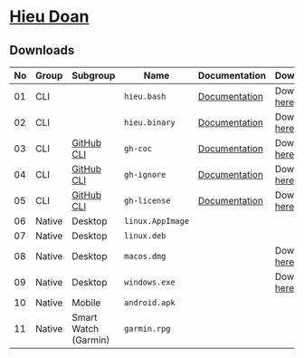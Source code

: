# [Hieu Doan](https://hieudoanm.github.io)

## Downloads

| No  | Group  | Subgroup                       | Name             | Documentation                                                             | Download                                                                                |
| --- | ------ | ------------------------------ | ---------------- | ------------------------------------------------------------------------- | --------------------------------------------------------------------------------------- |
| 01  | CLI    |                                | `hieu.bash`      | [Documentation](./packages/cli/bash/README.md)                            | Download [here](./packages/cli/bash/dist/hieu.bash)                                     |
| 02  | CLI    |                                | `hieu.binary`    | [Documentation](./packages/cli/go/cobra/README.md)                        | Download [here](./packages/cli/go/cobra/bin/hieu)                                       |
| 03  | CLI    | [GitHub CLI][gh-cli-extension] | `gh-coc`         | [Documentation](./packages/cli/go/github/extensions/gh-coc/README.md)     | Download [here](./packages/cli/go/github/extensions/gh-coc/bin/gh-coc)                  |
| 04  | CLI    | [GitHub CLI][gh-cli-extension] | `gh-ignore`      | [Documentation](./packages/cli/go/github/extensions/gh-ignore/README.md)  | Download [here](./packages/cli/go/github/extensions/gh-ignore/bin/gh-ignore)            |
| 05  | CLI    | [GitHub CLI][gh-cli-extension] | `gh-license`     | [Documentation](./packages/cli/go/github/extensions/gh-license/README.md) | Download [here](./packages/cli/go/github/extensions/gh-license/bin/gh-license)          |
| 06  | Native | Desktop                        | `linux.AppImage` |                                                                           |                                                                                         |
| 07  | Native | Desktop                        | `linux.deb`      |                                                                           |                                                                                         |
| 08  | Native | Desktop                        | `macos.dmg`      |                                                                           | Download [here](./packages/frontend/web/src-tauri/dist/dmg/nothing_0.0.1_aarch64.dmg)   |
| 09  | Native | Desktop                        | `windows.exe`    |                                                                           | Download [here](./packages/frontend/web/src-tauri/dist/exe/nothing_0.0.1_x64-setup.exe) |
| 10  | Native | Mobile                         | `android.apk`    |                                                                           |                                                                                         |
| 11  | Native | Smart Watch (Garmin)           | `garmin.rpg`     |                                                                           |                                                                                         |

[gh-cli-extension]: https://cli.github.com/manual/gh_extension
